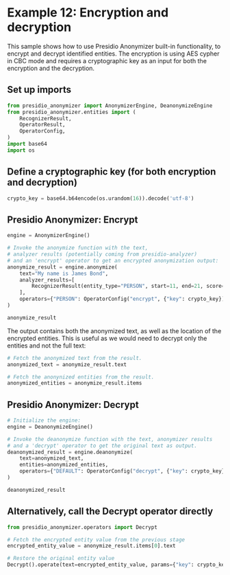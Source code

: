 # Example 12: Encryption and decryption

This sample shows how to use Presidio Anonymizer built-in functionality, to encrypt and decrypt identified entities. The encryption is using AES cypher in CBC mode and requires a cryptographic key as an input for both the encryption and the decryption.

## Set up imports

<!--pytest-codeblocks:cont-->
```python
from presidio_anonymizer import AnonymizerEngine, DeanonymizeEngine
from presidio_anonymizer.entities import (
    RecognizerResult,
    OperatorResult,
    OperatorConfig,
)
import base64
import os
```

## Define a cryptographic key (for both encryption and decryption)

<!--pytest-codeblocks:cont-->
```python
crypto_key = base64.b64encode(os.urandom(16)).decode('utf-8')
```

## Presidio Anonymizer: Encrypt
<!--pytest-codeblocks:skip-->
```python
engine = AnonymizerEngine()

# Invoke the anonymize function with the text,
# analyzer results (potentially coming from presidio-analyzer)
# and an 'encrypt' operator to get an encrypted anonymization output:
anonymize_result = engine.anonymize(
    text="My name is James Bond",
    analyzer_results=[
        RecognizerResult(entity_type="PERSON", start=11, end=21, score=0.8),
    ],
    operators={"PERSON": OperatorConfig("encrypt", {"key": crypto_key})},
)

anonymize_result
```

The output contains both the anonymized text, as well as the location of the encrypted entities. This is useful as we would need to decrypt only the entities and not the full text:

<!--pytest-codeblocks:skip-->
```python
# Fetch the anonymized text from the result.
anonymized_text = anonymize_result.text

# Fetch the anonynized entities from the result.
anonymized_entities = anonymize_result.items
```

## Presidio Anonymizer: Decrypt

<!--pytest-codeblocks:skip-->
```python
# Initialize the engine:
engine = DeanonymizeEngine()

# Invoke the deanonymize function with the text, anonymizer results
# and a 'decrypt' operator to get the original text as output.
deanonymized_result = engine.deanonymize(
    text=anonymized_text,
    entities=anonymized_entities,
    operators={"DEFAULT": OperatorConfig("decrypt", {"key": crypto_key})},
)

deanonymized_result
```

## Alternatively, call the Decrypt operator directly

<!--pytest-codeblocks:skip-->
```python
from presidio_anonymizer.operators import Decrypt

# Fetch the encrypted entity value from the previous stage
encrypted_entity_value = anonymize_result.items[0].text

# Restore the original entity value
Decrypt().operate(text=encrypted_entity_value, params={"key": crypto_key})
```
